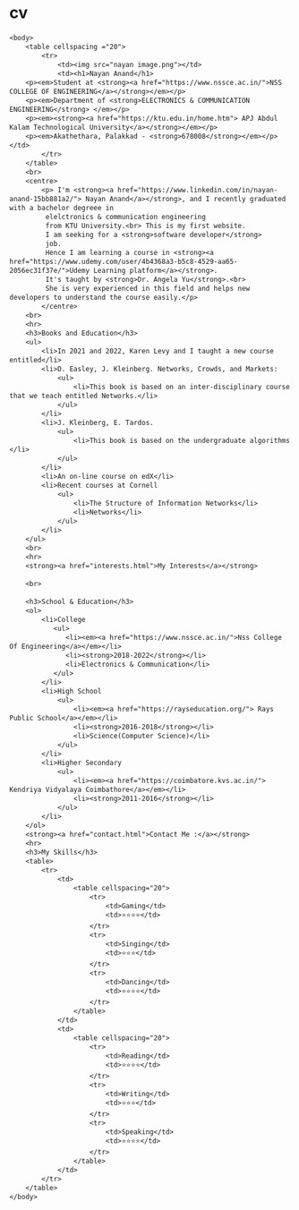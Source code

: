 # cv <!DOCTYPE html>
<html lang ="en">
    <head>
        <meta charset="UTF-8">
        <title> Nayan Anand's Homepage🧠 </title>
    </head>

    <body>
        <table cellspacing ="20">
            <tr>
                <td><img src="nayan image.png"></td>
                <td><h1>Nayan Anand</h1>
        <p><em>Student at <strong><a href="https://www.nssce.ac.in/">NSS COLLEGE OF ENGINEERING</a></strong></em></p>
        <p><em>Department of <strong>ELECTRONICS & COMMUNICATION ENGINEERING</strong> </em></p>
        <p><em><strong><a href="https://ktu.edu.in/home.htm"> APJ Abdul Kalam Technological University</a></strong></em></p>
        <p><em>Akathethara, Palakkad - <strong>678008</strong></em></p></td>
            </tr>
        </table>
        <br>   
        <centre>
            <p> I'm <strong><a href="https://www.linkedin.com/in/nayan-anand-15bb881a2/"> Nayan Anand</a></strong>, and I recently graduated with a bachelor degreee in 
             elelctronics & communication engineering
             from KTU University.<br> This is my first website. 
             I am seeking for a <strong>software developer</strong> 
             job.
             Hence I am learning a course in <strong><a href="https://www.udemy.com/user/4b4368a3-b5c8-4529-aa65-2056ec31f37e/">Udemy Learning platform</a></strong>. 
             It's taught by <strong>Dr. Angela Yu</strong>.<br> 
             She is very experienced in this field and helps new developers to understand the course easily.</p>
            </centre>
        <br>
        <hr>
        <h3>Books and Education</h3>     
        <ul>
            <li>In 2021 and 2022, Karen Levy and I taught a new course entitled</li>
            <li>D. Easley, J. Kleinberg. Networks, Crowds, and Markets:
                <ul>
                    <li>This book is based on an inter-disciplinary course that we teach entitled Networks.</li>
                </ul>
            </li>
            <li>J. Kleinberg, E. Tardos. 
                <ul>
                    <li>This book is based on the undergraduate algorithms </li>
                </ul>
            </li>
            <li>An on-line course on edX</li>
            <li>Recent courses at Cornell
                <ul>
                    <li>The Structure of Information Networks</li>
                    <li>Networks</li>
                </ul>
            </li>
        </ul>
        <br>
        <hr>
        <strong><a href="interests.html">My Interests</a></strong>
        
        <br>
    
        <h3>School & Education</h3>
        <ol>
            <li>College
               <ul>
                  <li><em><a href="https://www.nssce.ac.in/">Nss College Of Engineering</a></em></li>
                  <li><strong>2018-2022</strong></li>
                  <li>Electronics & Communication</li>
               </ul>
            </li>
            <li>High School
                <ul>
                    <li><em><a href="https://rayseducation.org/"> Rays Public School</a></em></li>
                    <li><strong>2016-2018</strong></li>
                    <li>Science(Computer Science)</li>
                </ul>
            </li>
            <li>Higher Secondary
                <ul>
                    <li><em><a href="https://coimbatore.kvs.ac.in/"> Kendriya Vidyalaya Coimbathore</a></em></li>
                    <li><strong>2011-2016</strong></li>
                </ul>
            </li>
        </ol>
        <strong><a href="contact.html">Contact Me :</a></strong>
        <hr>
        <h3>My Skills</h3>
        <table>
            <tr>
                <td>
                    <table cellspacing="20">
                        <tr>
                            <td>Gaming</td>
                            <td>⭐⭐⭐⭐</td>
                        </tr>
                        <tr>
                            <td>Singing</td>
                            <td>⭐⭐⭐</td>
                        </tr>
                        <tr>
                            <td>Dancing</td>
                            <td>⭐⭐⭐⭐</td>
                        </tr>
                    </table>
                </td>
                <td>
                    <table cellspacing="20">
                        <tr>
                            <td>Reading</td>
                            <td>⭐⭐⭐⭐</td>
                        </tr>
                        <tr>
                            <td>Writing</td>
                            <td>⭐⭐⭐</td>
                        </tr>
                        <tr>
                            <td>Speaking</td>
                            <td>⭐⭐⭐⭐</td>
                        </tr>
                    </table>
                </td>
            </tr>
        </table>
    </body>
</html>
